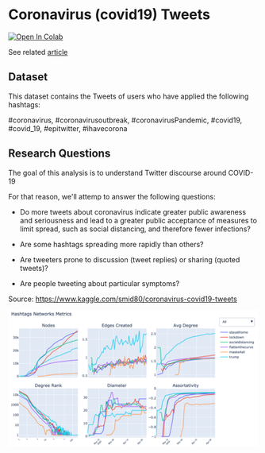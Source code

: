 # Coronavirus (covid19) Tweets 


[![Open In Colab](https://colab.research.google.com/assets/colab-badge.svg)](https://colab.research.google.com/drive/1b7I5pXqaOND4YPOUdclmYbFu7hg8_4JW)

See related [article](https://towardsdatascience.com/mining-twitter-discourse-on-covid19-a2b6df66daee)

## Dataset
This dataset contains the Tweets of users who have applied the following hashtags:

#coronavirus, #coronavirusoutbreak, #coronavirusPandemic, #covid19, #covid_19, #epitwitter, #ihavecorona

## Research Questions
The goal of this analysis is to understand Twitter discourse around COVID-19

For that reason, we'll attemp to answer the following questions:

- Do more tweets about coronavirus indicate greater public awareness and seriousness and lead to a greater public acceptance of measures to limit spread, such as social distancing, and therefore fewer infections?

- Are some hashtags spreading more rapidly than others?

- Are tweeters prone to discussion (tweet replies) or sharing (quoted tweets)?

- Are people tweeting about particular symptoms?


Source: https://www.kaggle.com/smid80/coronavirus-covid19-tweets

![](img/metrics.png)
